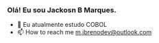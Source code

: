 ### Olá! Eu sou Jackosn B Marques.
- 🌱 Eu atualmente estudo COBOL 
- 📫 How to reach me m.jbrenodev@outlook.com

